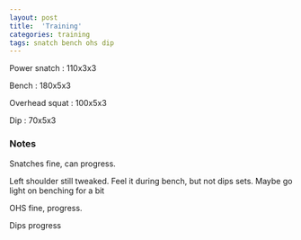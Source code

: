 ```yaml
---
layout: post
title:  'Training'
categories: training
tags: snatch bench ohs dip
---
```


Power snatch :   110x3x3

Bench   :   180x5x3

Overhead squat   :   100x5x3

Dip     :   70x5x3

### Notes

Snatches fine, can progress.

Left shoulder still tweaked. Feel it during bench, but not dips sets. Maybe go light on benching for a bit

OHS fine, progress.

Dips progress
